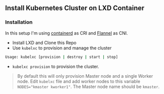 ## Install Kubernetes Cluster on LXD Container

### Installation
In this setup I'm using [containerd](https://github.com/containerd/containerd) as CRI and [Flannel](https://github.com/flannel-io/flannel) as CNI.
- Install LXD and Clone this Repo
- Use `kubelxc` to provision and manage the cluster
```sh
Usage: kubelxc [provision | destroy | start | stop]
```
- `kubelxc provision` to provision the cluster. 
> By default this will only provision Master node and a single Worker node. 
> Edit `kubelxc` file and add worker nodes to this variable `NODES="kmaster kworker1"`.
> The Master node name should be `kmaster`.
